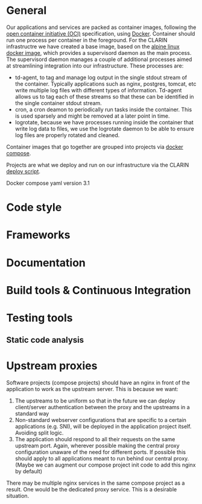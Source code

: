 # General
<!--
[Reference to operational section(s) on Docker (compose)]
Docker version
Docker compose version
Implementation of custom logic in compose project
subcommands
custom start/stop
backup and restore
Developing for use outside CLARIN infra context
"bundle" control script submodule
Name for projects/repositories -> image [TODO: discuss!]
Strategy for base images
Strategy for application images
-->

Our applications and services are packed as container images, following the [open container initiative (OCI)](https://opencontainers.org/) specification,
using [Docker](https://www.docker.com/). Container should run one process per container in the foreground. For the CLARIN infrastructre we have created
a base image, based on the [alpine linux](https://www.alpinelinux.org/) [docker image](https://hub.docker.com/_/alpine), which provides a supervisord daemon as the main process. The supervisord daemon manages a couple of additional processes
aimed at streamlining integration into our infrastructure. These processes are:
* td-agent, to tag and manage log output in the single stdout stream of the container. Typically applications such as nginx, postgres, tomcat, etc write
multiple log files with different types of information. Td-agent allows us to tag each of these streams so that these can be identified in the single
container stdout stream.
* cron, a cron deamon to periodically run tasks inside the container. This is used sparsely and might be removed at a later point in time.
* logrotate, because we have processes running inside the container that write log data to files, we use the logrotate daemon to be able to ensure
log files are properly rotated and cleaned.

Container images that go together are grouped into projects via [docker compose](https://docs.docker.com/compose/).

Projects are what we deploy and run on our infrastructure via the CLARIN [deploy script](https://gitlab.com/CLARIN-ERIC/deploy-script).

Docker compose yaml version 3.1


# Code style
<!--
Dockerfiles
CLARIN docker best practices
Use tag + digest for base image
Differences from docker best practices
https://docs.docker.com/develop/develop-images/dockerfile_best-practices/
https://docs.docker.com/get-started/09_image_best/
Base images
For each main process
Supervisord setup
Fluentd setup
See Logging
Logrotate setup
Default healthcheck
How to customise
[Entrypoint]
Supervisor base images
Other cases
[Initialisation logic]
‘Core’ application directory
Choice of directory for stand-alone applications
If the environment or other context (e.g. tomcat) provides a requirement or guideline, follow that
If the choice is arbitrary, recommended locations
follow OS conventions (typically alpine)
for binaries
/usr/local/bin
for application bundles??
last WORKDIR in Dockerfile must be set to this directory
Compose projects
.env file/variables


Overlays
Use cases
When not to use -> when variables can do the trick
Custom scripts should hide complexity
Volumes & networks
Internal & external
-->

# Frameworks
<!--
Build script
https://gitlab.com/CLARIN-ERIC/build-script
Testing
images
Build script --test argument  with docker-compose
compose projects
test with ??
docker-compose
-->

# Documentation
<!--
Image project
README
Reference base image
List the important application and configuration locations (paths) inside the image
List the user name(s) defined and used in the image
-->

# Build tools & Continuous Integration
<!--
Describe our gitlab CI integration with hadolint
Include examples
Gitlab Docker repository
-->

# Testing tools

## Static code analysis
<!--
Linting with hadolint
[scan]
-->

# Upstream proxies

Software projects (compose projects) should have an nginx in front of the application to work as the upstream server.  This is because we want:
1. The upstreams to be uniform so that in the future we can deploy client/server authentication between the proxy and the upstreams in a standard way
2. Non-standard webserver configurations that are specific to a certain applications (e.g. SNI), will be deployed in the application project itself. Avoiding split logic.
3. The application should respond to all their requests on the same upstream port. Again, wherever possible making the central proxy configuration unaware  of the need for different ports.
If possible this should apply to all applications meant to run behind our central proxy. (Maybe we can augment our compose project init code to add this nginx by default)

There may be multiple nginx services in the same compose project as a result. One would be the dedicated proxy service. This is a desirable situation.
